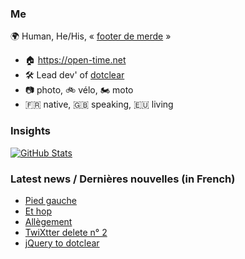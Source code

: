 ### Me

🌍 Human, He/His, « [footer de merde](https://open-time.net/post/2013/07/17/La-veritable-histoire-du-Footer-de-merde-) » 
* 🏠 https://open-time.net 
* 🛠️ Lead dev' of [dotclear](https://git.dotclear.org/dev/dotclear)
* 📷 photo, 🚲 vélo, 🏍️ moto 
* 🇫🇷 native, 🇬🇧 speaking, 🇪🇺 living

### Insights

[![GitHub Stats](https://github-readme-stats-sigma-five.vercel.app/api?username=franck-paul)](https://github.com/franck-paul)

### Latest news / Dernières nouvelles (in French)

<!-- BLOG-POST-LIST:START -->
- [Pied gauche](https://open-time.net/post/2024/12/05/Pied-gauche)
- [Et hop](https://open-time.net/post/2024/12/04/Et-hop)
- [Allègement](https://open-time.net/post/2024/12/03/Allegement)
- [TwiXtter delete n° 2](https://open-time.net/post/2024/12/02/TwiXtter-delete-n-2)
- [jQuery to dotclear](https://open-time.net/post/2024/12/01/jQuery-to-dotclear)
<!-- BLOG-POST-LIST:END -->
